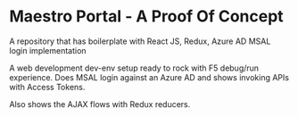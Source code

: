 # Maestro Portal - A Proof Of Concept

A repository that has boilerplate with React JS, Redux, Azure AD MSAL login implementation

A web development dev-env setup ready to rock with F5 debug/run experience. Does MSAL login against an Azure AD and shows invoking APIs
with Access Tokens. 

Also shows the AJAX flows with Redux reducers.